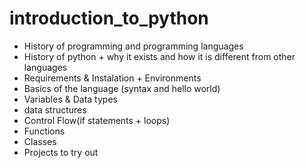 # introduction_to_python

- History of programming and programming languages
- History of python + why it exists and how it is different from other languages
- Requirements & Instalation + Environments
- Basics of the language (syntax and hello world)
- Variables & Data types 
- data structures
- Control Flow(if statements + loops)
- Functions
- Classes
- Projects to try out
